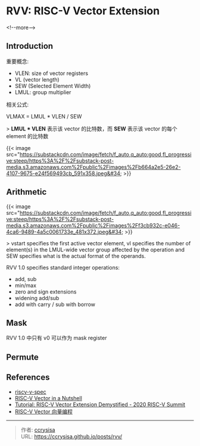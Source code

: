 # RVV: RISC-V Vector Extension


&lt;!--more--&gt;

## Introduction

重要概念: 

- VLEN: size of vector registers
- VL (vector length)
- SEW (Selected Element Width)
- LMUL: group multiplier

相关公式:

VLMAX = LMUL * VLEN / SEW

&gt; **LMUL * VLEN** 表示该 vector 的比特数，而 **SEW** 表示该 vector 的每个 element 的比特数

{{&lt; image src=&#34;https://substackcdn.com/image/fetch/f_auto,q_auto:good,fl_progressive:steep/https%3A%2F%2Fsubstack-post-media.s3.amazonaws.com%2Fpublic%2Fimages%2Fb664a2e5-26e2-4107-9675-e24f569493cb_591x358.jpeg&#34; &gt;}}

## Arithmetic

{{&lt; image src=&#34;https://substackcdn.com/image/fetch/f_auto,q_auto:good,fl_progressive:steep/https%3A%2F%2Fsubstack-post-media.s3.amazonaws.com%2Fpublic%2Fimages%2Ff3cb932c-e046-4ca6-9489-4a5c0061733e_481x372.jpeg&#34; &gt;}}

&gt; vstart specifies the first active vector element, vl specifies the number of element(s) in the LMUL-wide vector group affected by the operation and SEW specifies what is the actual format of the operands.

RVV 1.0 specifies standard integer operations:

- add, sub
- min/max
- zero and sign extensions
- widening add/sub
- add with carry / sub with borrow

## Mask

RVV 1.0 中只有 v0 可以作为 mask register

## Permute

## References

- [riscv-v-spec](https://github.com/riscv/riscv-v-spec/tree/v1.0)
- [RISC-V Vector in a Nutshell](https://fprox.substack.com/p/risc-v-vector-in-a-nutshell)
- [Tutorial: RISC-V Vector Extension Demystified - 2020 RISC-V Summit](https://www.youtube.com/watch?v=oTaOd8qr53U)
- [RISC-V Vector 向量编程](https://www.bilibili.com/video/BV1VT411E7iQ/)


---

> 作者: [ccrysisa](https://github.com/ccrysisa)  
> URL: https://ccrysisa.github.io/posts/rvv/  

